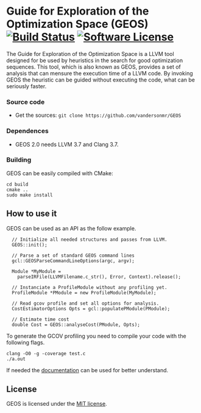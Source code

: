 # Guide for Exploration of the Optimization Space (GEOS)  [![Build Status](https://travis-ci.org/vandersonmr/GEOS.svg?branch=master)](https://travis-ci.org/vandersonmr/GEOS)   [![Software License](https://img.shields.io/badge/license-MIT-brightgreen.svg?style=flat-square)](LICENSE.txt)

The Guide for Exploration of the Optimization Space is a LLVM tool designed for be used by heuristics in the search for good optimization sequences. This tool, which is also known as GEOS, provides a set of analysis that can mensure the execution time of a LLVM code. By invoking GEOS the heuristic can be guided without executing the code, what can be seriously faster.

### Source code

* Get the sources: `git clone https://github.com/vandersonmr/GEOS`

### Dependences

* GEOS 2.0 needs LLVM 3.7 and Clang 3.7.

### Building

GEOS can be easily compiled with CMake:

```
cd build 
cmake ..
sudo make install
```

## How to use it

GEOS can be used as an API as the follow example.

```
  // Initialize all needed structures and passes from LLVM.
  GEOS::init();
  
  // Parse a set of standard GEOS command lines
  gcl::GEOSParseCommandLineOptions(argc, argv);
  
  Module *MyModule = 
    parseIRFile(LLVMFilename.c_str(), Error, Context).release();                 
    
  // Instanciate a ProfileModule without any profiling yet.
  ProfileModule *PModule = new ProfileModule(MyModule); 
  
  // Read gcov profile and set all options for analysis.
  CostEstimatorOptions Opts = gcl::populatePModule(PModule);
  
  // Estimate time cost
  double Cost = GEOS::analyseCost(PModule, Opts);
```

To generate the GCOV profiling you need to compile your code with the following flags.

```
clang -O0 -g -coverage test.c
./a.out
```

If needed the [documentation](https://vandersonmr.github.io/GEOS/docs/namespaceGEOS.html) can be used for better understand.

## License

GEOS is licensed under the [MIT license](LICENSE.txt).

